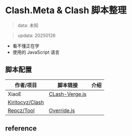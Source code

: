 # Clash.Meta & Clash 脚本整理
> data: 未知

> updata: 20250126
- 看不懂正在学
- 使用的 JavaScript 语言

## 脚本配置

| 作者/项目                                                 | 脚本链接                                                                                                           | 介绍  |
| ----------------------------------------------------- | -------------------------------------------------------------------------------------------------------------- | --- |
| XiaoE                                                 | [CLash-Verge.js](https://raw.githubusercontent.com/LaolunsiG/PCR/refs/heads/main/Scripts/Clash/CLash-Verge.js) |     |
| [Kiritocyz/Clash](https://github.com/Kiritocyz/Clash) |                                                                                                                |     |
| [Repcz/Tool](https://github.com/Repcz/Tool)           | [Override.js](https://raw.githubusercontent.com/Repcz/Tool/refs/heads/X/Clash/Meta/Override.js)                |     |

## reference
